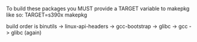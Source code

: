 To build these packages you MUST provide a TARGET variable to makepkg like so:
TARGET=s390x makepkg

build order is binutils -> linux-api-headers -> gcc-bootstrap -> glibc -> gcc -> glibc (again)
